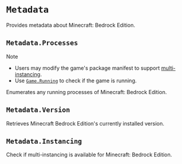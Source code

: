 # `Metadata`

Provides metadata about Minecraft: Bedrock Edition.

## `Metadata.Processes`

> [!NOTE]
> - Users may modify the game's package manifest to support [multi-instancing](https://learn.microsoft.com/en-us/windows/uwp/launch-resume/multi-instance-uwp).
> - Use [`Game.Running`](Game.md#gamerunning) to check if the game is running.

Enumerates any running processes of Minecraft: Bedrock Edition.

## `Metadata.Version`

Retrieves Minecraft Bedrock Edition's currently installed version.

## `Metadata.Instancing`

Check if multi-instancing is available for Minecraft: Bedrock Edition.